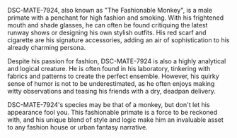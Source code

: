 DSC-MATE-7924, also known as "The Fashionable Monkey", is a male primate with a penchant for high fashion and smoking. With his frightened mouth and shade glasses, he can often be found critiquing the latest runway shows or designing his own stylish outfits. His red scarf and cigarette are his signature accessories, adding an air of sophistication to his already charming persona.

Despite his passion for fashion, DSC-MATE-7924 is also a highly analytical and logical creature. He is often found in his laboratory, tinkering with fabrics and patterns to create the perfect ensemble. However, his quirky sense of humor is not to be underestimated, as he often enjoys making witty observations and teasing his friends with a dry, deadpan delivery.

DSC-MATE-7924's species may be that of a monkey, but don't let his appearance fool you. This fashionable primate is a force to be reckoned with, and his unique blend of style and logic make him an invaluable asset to any fashion house or urban fantasy narrative.